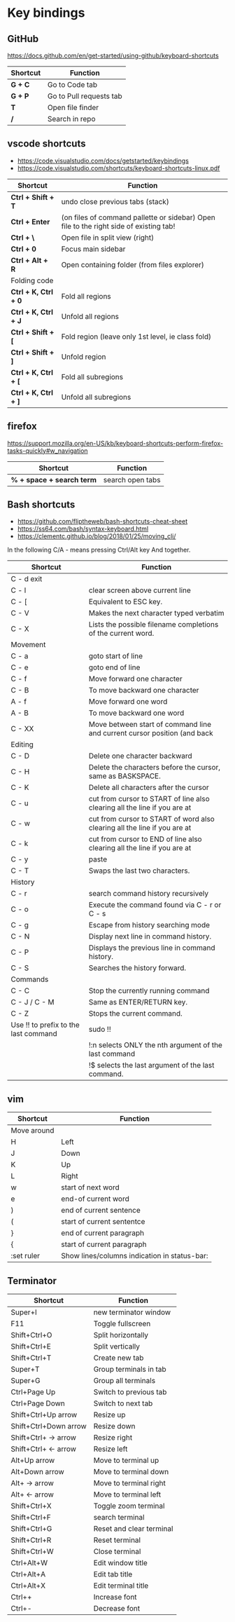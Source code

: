 # Key bindings

## GitHub
https://docs.github.com/en/get-started/using-github/keyboard-shortcuts

| Shortcut | Function |
|---|---|
| **G + C** | Go to Code tab |
| **G + P** | Go to Pull requests tab |
| **T** | Open file finder |
| **/** | Search in repo |

## vscode shortcuts
- https://code.visualstudio.com/docs/getstarted/keybindings
- https://code.visualstudio.com/shortcuts/keyboard-shortcuts-linux.pdf

| Shortcut | Function |
|---|---|
| **Ctrl + Shift + T** | undo close previous tabs (stack) |
| **Ctrl + Enter** | (on files of command pallette or sidebar) Open file to the right side of existing tab! |
| **Ctrl + \\**  | Open file in split view (right) |
| **Ctrl + 0** | Focus main sidebar |
| **Ctrl + Alt + R** | Open containing folder (from files explorer) |
| Folding code |
| **Ctrl + K, Ctrl + 0** | Fold all regions |
| **Ctrl + K, Ctrl + J** | Unfold all regions |
| **Ctrl + Shift + [** | Fold region (leave only 1st level, ie class fold) |
| **Ctrl + Shift + ]** | Unfold region |
| **Ctrl + K, Ctrl + [** | Fold all subregions |
| **Ctrl + K, Ctrl + ]** | Unfold all subregions |

## firefox
https://support.mozilla.org/en-US/kb/keyboard-shortcuts-perform-firefox-tasks-quickly#w_navigation

| Shortcut | Function |
|---|---|
| **% + space + search term** | search open tabs |

## Bash shortcuts
- https://github.com/fliptheweb/bash-shortcuts-cheat-sheet
- https://ss64.com/bash/syntax-keyboard.html
- https://clementc.github.io/blog/2018/01/25/moving_cli/

In the following C/A - <keyboard key> means pressing Ctrl/Alt key And <keyboard key> together.

| Shortcut | Function |
|---|---|
| C - d  exit |
| C - l  | clear screen above current line |
| C - [  | Equivalent to ESC key. |
| C - V  | Makes the next character typed verbatim |
| C - X  | Lists the possible filename completions of the current word. |
| Movement |
| C - a  | goto start of line |
| C - e  | goto end of line |
| C - f  | Move forward one character |
| C - B  | To move backward one character |
| A - f  | Move forward one word |
| A - B  | To move backward one word |
| C - XX  | Move between start of command line and current cursor position (and back  |again).
| Editing |
| C - D  | Delete one character backward |
| C - H  | Delete the characters before the cursor, same as BASKSPACE. |
| C - K  | Delete all characters after the cursor |
| C - u  | cut from cursor to START of line also clearing all the line if you are at  |line end
| C - w  | cut from cursor to START of word also clearing all the line if you are at  |line end
| C - k  | cut from cursor to END of line also clearing all the line if you are at  |line start
| C - y  | paste |
| C - T  | Swaps the last two characters. |
| History |
| C - r  | search command history recursively |
| C - o |  Execute the command found via C - r or C - s |
| C - g |  Escape from history searching mode |
| C - N  | Display next line in command history. |
| C - P  | Displays the previous line in command history. |
| C - S  | Searches the history forward. |
| Commands |
| C - C  | Stop the currently running command |
| C - J / C - M  | Same as ENTER/RETURN key. |
| C - Z  | Stops the current command. |
| Use !! to prefix to the last command | sudo !! |
|  | !:n selects ONLY the nth argument of the last command |
|  | !$ selects the last argument of the last command. |

## vim

| Shortcut | Function |
|---|---|
|Move around |
| H | Left |
| J | Down |
| K | Up |
| L | Right |
| w | start of next word |
| e | end-of current word |
| ) | end of current sentence |
| ( | start of current sententce |
| } | end of current paragraph |
| { | start of current paragraph |
|:set ruler | Show lines/columns indication in status-bar: |

## Terminator

| Shortcut | Function |
|---|---|
| Super+I | new terminator window |
| F11 | Toggle fullscreen |
| Shift+Ctrl+O | Split horizontally |
| Shift+Ctrl+E | Split vertically |
| Shift+Ctrl+T | Create new tab |
| Super+T | Group terminals in tab |
| Super+G | Group all terminals |
| Ctrl+Page Up | Switch to previous tab |
| Ctrl+Page Down | Switch to next tab |
| Shift+Ctrl+Up arrow | Resize up |
| Shift+Ctrl+Down arrow | Resize down |
| Shift+Ctrl+ -> arrow | Resize right |
| Shift+Ctrl+ <- arrow | Resize left |
| Alt+Up arrow | Move to terminal up |
| Alt+Down arrow | Move to terminal down |
| Alt+ -> arrow | Move to terminal right |
| Alt+ <- arrow | Move to terminal left |
| Shift+Ctrl+X | Toggle zoom terminal |
| Shift+Ctrl+F | search terminal |
| Shift+Ctrl+G | Reset and clear terminal |
| Shift+Ctrl+R | Reset terminal |
| Shift+Ctrl+W | Close terminal |
| Ctrl+Alt+W | Edit window title |
| Ctrl+Alt+A | Edit tab title |
| Ctrl+Alt+X | Edit terminal title |
| Ctrl++  | Increase font |
| Ctrl+-  | Decrease font |